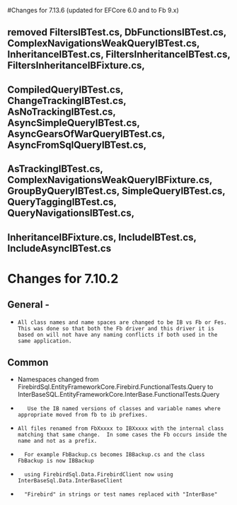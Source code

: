 #Changes for 7.13.6 (updated for EFCore 6.0 and to Fb 9.x)

## removed FiltersIBTest.cs, DbFunctionsIBTest.cs, ComplexNavigationsWeakQueryIBTest.cs, InheritanceIBTest.cs, FiltersInheritanceIBTest.cs, FiltersInheritanceIBFixture.cs,
##         CompiledQueryIBTest.cs, ChangeTrackingIBTest.cs, AsNoTrackingIBTest.cs, AsyncSimpleQueryIBTest.cs, AsyncGearsOfWarQueryIBTest.cs, AsyncFromSqlQueryIBTest.cs,
##         AsTrackingIBTest.cs, ComplexNavigationsWeakQueryIBFixture.cs, GroupByQueryIBTest.cs, SimpleQueryIBTest.cs, QueryTaggingIBTest.cs, QueryNavigationsIBTest.cs,
##         InheritanceIBFixture.cs, IncludeIBTest.cs, IncludeAsyncIBTest.cs

# Changes for 7.10.2 

##  General - 
*	  All class names and name spaces are changed to be IB vs Fb or Fes.  This was done so that both the Fb driver and this driver it is based on will not have any naming conflicts if both used in the same application.

##  Common 
*    Namespaces changed from FirebirdSql.EntityFrameworkCore.Firebird.FunctionalTests.Query to InterBaseSQL.EntityFrameworkCore.InterBase.FunctionalTests.Query
*		 Use the IB named versions of classes and variable names where appropriate moved from fb to ib prefixes.
		
*	  All files renamed from FbXxxxx to IBXxxxx with the internal class matching that same change.  In some cases the Fb occurs inside the name and not as a prefix.
*	    For example FbBackup.cs becomes IBBackup.cs and the class FbBackup is now IBBackup
			
*		using FirebirdSql.Data.FirebirdClient now using InterBaseSql.Data.InterBaseClient
		
*		"Firebird" in strings or test names replaced with "InterBase"
		
 
		
	
		

